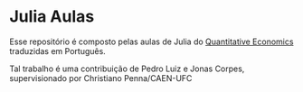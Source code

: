 # Julia Aulas 
Esse repositório é composto pelas aulas de Julia do [Quantitative Economics](https://julia.quantecon.org/) traduzidas em Português. 

Tal trabalho é uma contribuição de Pedro Luiz e Jonas Corpes, supervisionado por Christiano Penna/CAEN-UFC
